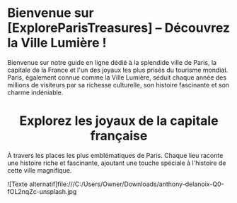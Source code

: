 # Bienvenue sur [ExploreParisTreasures] – Découvrez la Ville Lumière !
Bienvenue sur notre guide en ligne dédié à la splendide ville de Paris, la capitale de la France et l'un des joyaux les plus prisés du tourisme mondial. Paris, également connue comme la Ville Lumière, séduit chaque année des millions de visiteurs par sa richesse culturelle, son histoire fascinante et son charme indéniable.

# <div align="center">Explorez les joyaux de la capitale française</div>
À travers les places les plus emblématiques de Paris. Chaque lieu raconte une histoire riche et fascinante, ajoutant une touche spéciale à l'histoire de cette ville magnifique.


![Texte alternatif]file:///C:/Users/Owner/Downloads/anthony-delanoix-Q0-fOL2nqZc-unsplash.jpg
